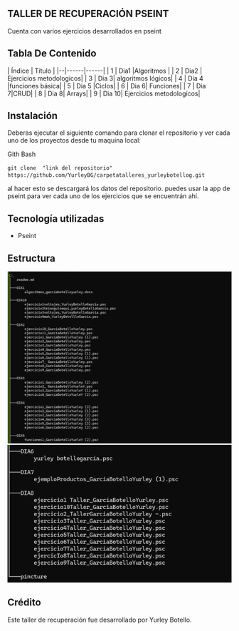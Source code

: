 ## TALLER DE RECUPERACIÓN PSEINT

Cuenta  con varios ejercicios desarrollados en pseint

## Tabla De Contenido

| Índice | Título |
|--|------|------|
| 1 | Dia1 |Algoritmos |
| 2 | Dia2 | Ejercicios metodologícos|
| 3 | Dia 3| algoritmos lógicos|
| 4 | Dia 4 |funciones básica|
| 5 | Dia 5 |Ciclos|
| 6 | Dia 6| Funciones|
| 7 | Dia 7|CRUD|
| 8 | Dia 8| Arrays|
| 9 | Dia 10| Ejercicios metodologícos|
## Instalación

Deberas ejecutar el siguiente comando para clonar el repositorio y ver cada uno de los proyectos  desde tu maquina local:
 
Gith Bash

~~~ 
git clone  "link del repositorio" https://github.com/YurleyBG/carpetatalleres_yurleybotellog.git
~~~
al hacer esto se descargará  los datos del repositorio. puedes usar  la app de pseint para ver cada uno de los ejercicios que se encuentrán ahí.

 ## Tecnología utilizadas

+ Pseint

## Estructura 

![alt text](pincture/image.png)
![alt text]( pincture/image-1.png)



## Crédito 
Este taller de recuperación fue desarrollado por Yurley Botello.
